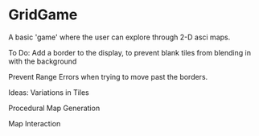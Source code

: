 # GridGame
 A basic 'game' where the user can explore through 2-D asci maps.

To Do:
Add a border to the display, to prevent blank tiles from blending in with the background

Prevent Range Errors when trying to move past the borders.

Ideas:
Variations in Tiles

Procedural Map Generation

Map Interaction
